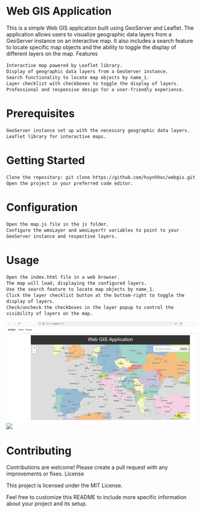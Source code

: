 # Web GIS Application

This is a simple Web GIS application built using GeoServer and Leaflet. The application allows users to visualize geographic data layers from a GeoServer instance on an interactive map. It also includes a search feature to locate specific map objects and the ability to toggle the display of different layers on the map.
Features

    Interactive map powered by Leaflet library.
    Display of geographic data layers from a GeoServer instance.
    Search functionality to locate map objects by name_1.
    Layer checklist with checkboxes to toggle the display of layers.
    Professional and responsive design for a user-friendly experience.

# Prerequisites

    GeoServer instance set up with the necessary geographic data layers.
    Leaflet library for interactive maps.

# Getting Started

    Clone the repository: git clone https://github.com/huynhhoc/webgis.git
    Open the project in your preferred code editor.

# Configuration

    Open the map.js file in the js folder.
    Configure the wmsLayer and wmsLayerfr variables to point to your GeoServer instance and respective layers.

# Usage

    Open the index.html file in a web browser.
    The map will load, displaying the configured layers.
    Use the search feature to locate map objects by name_1.
    Click the layer checklist button at the bottom-right to toggle the display of layers.
    Check/uncheck the checkboxes in the layer popup to control the visibility of layers on the map.


<img align="center" width="600"  src="./Images/homepage.jpg">

<img align="center" width="600"  src="./Images/sample.mp4">

# Contributing

Contributions are welcome! Please create a pull request with any improvements or fixes.
License

This project is licensed under the MIT License.

Feel free to customize this README to include more specific information about your project and its setup.